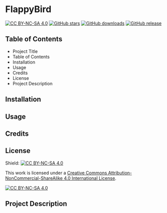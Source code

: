 # FlappyBird
[![CC BY-NC-SA 4.0][cc-by-nc-sa-shield]][cc-by-nc-sa]
[![GitHub stars](https://img.shields.io/github/stars/Jorin-Liesse/Flappy_Bird.svg?style=social)](https://github.com/Jorin-Liesse/Flappy_Bird/stargazers)
[![GitHub downloads](https://img.shields.io/github/downloads/Jorin-Liesse/Flappy_Bird/total.svg)](https://github.com/Jorin-Liesse/Flappy_Bird/releases)
[![GitHub release](https://img.shields.io/github/release/Jorin-Liesse/Flappy_Bird.svg)](https://github.com/Jorin-Liesse/Flappy_Bird/releases)
## Table of Contents
- Project Title
- Table of Contents
- Installation
- Usage
- Credits
- License
- Project Description

## Installation

## Usage

## Credits

## License
Shield: [![CC BY-NC-SA 4.0][cc-by-nc-sa-shield]][cc-by-nc-sa]

This work is licensed under a
[Creative Commons Attribution-NonCommercial-ShareAlike 4.0 International License][cc-by-nc-sa].

[![CC BY-NC-SA 4.0][cc-by-nc-sa-image]][cc-by-nc-sa]

[cc-by-nc-sa]: http://creativecommons.org/licenses/by-nc-sa/4.0/
[cc-by-nc-sa-image]: https://licensebuttons.net/l/by-nc-sa/4.0/88x31.png
[cc-by-nc-sa-shield]: https://img.shields.io/badge/License-CC%20BY--NC--SA%204.0-lightgrey.svg

## Project Description
